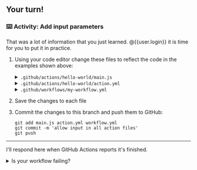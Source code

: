 ## Your turn!

### :keyboard: Activity: Add input parameters

That was a lot of information that you just learned. @{{user.login}} it is time for you to put it in practice.

1. Using your code editor change these files to reflect the code in the examples shown above:

     <details><summary><code>.github/actions/hello-world/main.js</code></summary>

   ```javascript
   const core = require("@actions/core");

   const firstGreeting = core.getInput("first-greeting");
   const secondGreeting = core.getInput("second-greeting");
   const thirdGreeting = core.getInput("third-greeting");

   console.log(`Hello ${firstGreeting}`);
   console.log(`Hello ${secondGreeting}`);
   if (thirdGreeting) {
     console.log(`Hello ${thirdGreeting}`);
   }
   ```

     </details>

     <details><summary><code>.github/actions/hello-world/action.yml</code></summary>

   ```yaml
   name: "my hello action"

   description: "say hello with actions"

   inputs:
     first-greeting:
       description: "who would you like to greet in the console"
       required: true
       default: "Hubot"

     second-greeting:
       description: "another person to greet"
       required: true
       default: "Mona the Octocat"

     third-greeting:
       description: "a third greeting"
       required: false

   runs:
     using: "node12"
     main: "main.js"
   ```

     </details>


      <details><summary><code>.github/workflows/my-workflow.yml</code></summary>

      ```yaml

      name: "JS Actions"

      on: [push]

      jobs:
        action:
          runs-on: "ubuntu-latest"
          steps:
            - uses: actions/checkout@v1

            - name: "hello-action"
              uses: ./.github/actions/hello-world
              with:
                first-greeting: "Learning Lab User"
      ```
      </details>

2. Save the changes to each file
3. Commit the changes to this branch and push them to GitHub:

   ```shell
   git add main.js action.yml workflow.yml
   git commit -m 'allow input in all action files'
   git push
   ```

---

I'll respond here when GitHub Actions reports it's finished.

<details><summary>Is your workflow failing?</summary>

If you workflow is failing, please double check your:
- JavaScript source code
- action metadata
- workflow file

Look for linter errors or any errors reported on the Actions tab. I will respond when I receive another workflow run is completed.
</details>
